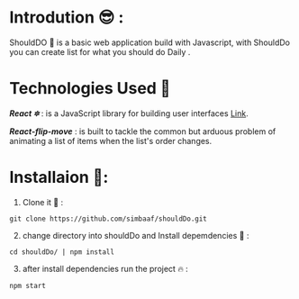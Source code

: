 # Introdution 😎 : 

ShouldDO :100: is a basic web  application build with Javascript, with ShouldDo you can create list for what you should do Daily .

# Technologies Used 💎

***React 🔯*** : is a JavaScript library for building user interfaces [Link](https://reactjs.org/).

***React-flip-move*** : is  built to tackle the common but arduous problem of animating a list of items when the list's order changes.


# Installaion 🚀:

 1) Clone it 📍 : 
 ```
 git clone https://github.com/simbaaf/shouldDo.git
 ```

 2) change directory into shouldDo and Install depemdencies 👊 :
 ```
cd shouldDo/ | npm install
 ```

 3) after install dependencies run the project :fire: :
 ```
 npm start
 ```